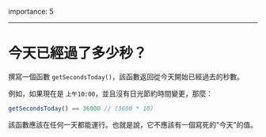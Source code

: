 importance: 5

---

# 今天已經過了多少秒？

撰寫一個函數 `getSecondsToday()`，該函數返回從今天開始已經過去的秒數。

例如，如果現在是 `上午10:00`，並且沒有日光節約時間變更，那麼：

```js
getSecondsToday() == 36000 // (3600 * 10)
```

該函數應該在任何一天都能運行。也就是說，它不應該有一個寫死的"今天"的值。
